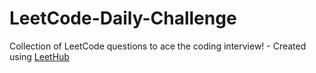 # LeetCode-Daily-Challenge
Collection of LeetCode questions to ace the coding interview! - Created using [LeetHub](https://github.com/QasimWani/LeetHub)
